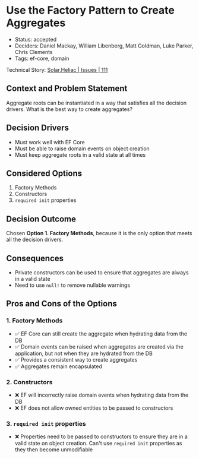 # Use the Factory Pattern to Create Aggregates

- Status: accepted
- Deciders: Daniel Mackay, William Libenberg, Matt Goldman, Luke Parker, Chris Clements
- Tags: ef-core, domain

Technical Story: [Solar.Heliac | Issues | 111](https://github.com/SSWConsulting/Solar.Heliac/issues/111)

## Context and Problem Statement

Aggregate roots can be instantiated in a way that satisfies all the decision drivers.  What is the best way to create aggregates?

## Decision Drivers

- Must work well with EF Core
- Must be able to raise domain events on object creation
- Must keep aggregate roots in a valid state at all times

## Considered Options

1. Factory Methods
2. Constructors
3. `required init` properties

## Decision Outcome

Chosen **Option 1. Factory Methods**, because it is the only option that meets all the decision drivers.

## Consequences

- Private constructors can be used to ensure that aggregates are always in a valid state
- Need to use `null!` to remove nullable warnings

## Pros and Cons of the Options

### 1. Factory Methods

- ✅ EF Core can still create the aggregate when hydrating data from the DB
- ✅ Domain events can be raised when aggregates are created via the application, but not when they are hydrated from the DB
- ✅ Provides a consistent way to create aggregates
- ✅ Aggregates remain encapsulated

### 2. Constructors

- ❌ EF will incorrectly raise domain events when hydrating data from the DB
- ❌ EF does not allow owned entities to be passed to constructors

### 3. `required init` properties

- ❌ Properties need to be passed to constructors to ensure they are in a valid state on object creation.  Can't use `required init` properties as they then become unmodifiable
